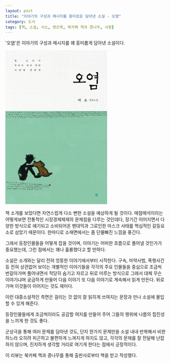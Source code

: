 ```yaml
---
layout: post
title: "이야기의 구성과 메시지를 흥미로운 담아낸 소설 - 오염"
category: 도서
tags: [책, 소설, 서소, 렛츠북, 북카페 책과 콩나무, 서평]
---
```


'오염'은
이야기의 구성과 메시지를 꽤 흥미롭게 담아낸 소설이다.

![표지](/images/pollution-book-h480.jpg)

책 소개를 보았다면 자연스럽게 다소 뻔한 소설을 예상하게 될 것이다.
매점매석이라는 어떻게보면 전통적인 시장경제체제의 문제점을 다루는 것인데다,
장기간 이어지면서 다양한 방식으로 얘기되고 소비되어온 팬대믹과 그로인한 마스크 사태를
핵심적인 갈등요소로 삼았기 때문이다.
한마디로 소재면에서는 좀 단물빠진 느낌을 풍긴다.

그래서 등장인물들을 어떻게 잡을 것이며,
이야기는 어떠한 흐름으로 풀어낼 것인가가 중요했는데,
그런 점에서는 꽤나 훌륭했다고 할 만하다.

소설은 소개와는 달리 전혀 엉뚱한 이야기에서부터 시작한다.
구속, 마약사범, 폭행사건 등
전혀 상관없어 보이는 개별적인 이야기들을
각각의 주요 인물들을 중심으로 조금씩 번갈아가며 풀어내면서
적당히 숨기고 자르고 뒤로 미루는 방식으로
그래서 대체 무슨 이야기냐며 궁금하게 만들어
다음 이야기 또 다음 이야기로 계속해서 읽게 만든다.
뒤로 가며 이것들이 이어지는 것도 재미다.

이런 대중소설적인 측면은
걸리는 것 없이 잘 읽히게 쓰여지는 문장과 만나
소설에 몰입할 수 있게 해준다.

등장인물들에게 조금씩이라도 공감할 여지를 만들어 주어
그들의 행위에 나름의 핍진성을 느끼게 한 것도 좋다.

군상극을 통해 여러 문제를 담아낸 것도,
단지 한가지 문제만을 소설 내내 반복해서 비판하느라 오히려 피곤하고 불편하게 느껴지게 하지도 않고,
각각의 문제를 잘 전달해 난잡하지 않으며,
진지하게 생각할 거리로 여기게 한다는 점에서 긍정적이다.



<div class="im im-info">
이 리뷰는 북카페 책과 콩나무를 통해 출판사로부터 책을 받고 작성했다.
</div>
